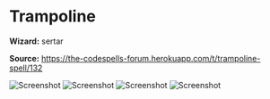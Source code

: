 # Trampoline

**Wizard:** sertar

**Source:** https://the-codespells-forum.herokuapp.com/t/trampoline-spell/132

![Screenshot](https://raw.githubusercontent.com/SittingFox/CodeSpells/master/orb/images/Trampoline01.png)
![Screenshot](https://raw.githubusercontent.com/SittingFox/CodeSpells/master/orb/images/Trampoline02.png)
![Screenshot](https://raw.githubusercontent.com/SittingFox/CodeSpells/master/orb/images/Trampoline03.png)
![Screenshot](https://raw.githubusercontent.com/SittingFox/CodeSpells/master/orb/images/Trampoline04.png)
